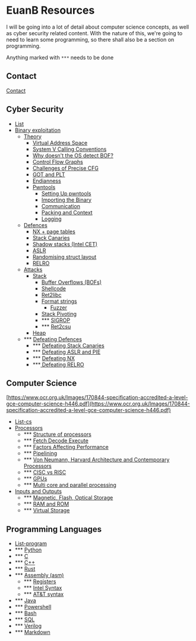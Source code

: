 # EuanB Resources

I will be going into a lot of detail about computer science concepts, as well as cyber security related content. With the nature of this, we're going to need to learn some programming, so there shall also be a section on programming.

Anything marked with `***` needs to be done 

## Contact

[Contact](contact.md)

## Cyber Security

* [List](cybersec/list.md)
* [Binary exploitation](cybersec/binary-exploitation/)
  * [Theory](cybersec/binary-exploitation/theory/)
    * [Virtual Address Space](cybersec/binary-exploitation/theory/virtual-address-space.md)
    * [System V Calling Conventions](cybersec/binary-exploitation/theory/system-v-calling-conventions.md)
    * [Why doesn't the OS detect BOF?](cybersec/binary-exploitation/theory/side-note-os-doesnt-detect-bof.md)
    * [Control Flow Graphs](cybersec/binary-exploitation/theory/control-flow-graphs.md)
    * [Challenges of Precise CFG](cybersec/binary-exploitation/theory/challenges-of-precise-cfg.md)
    * [GOT and PLT](cybersec/binary-exploitation/theory/got-and-plt.md)
    * [Endianness](cybersec/binary-exploitation/theory/endianness.md)
    * [Pwntools](cybersec/binary-exploitation/theory/pwntools/)
      * [Setting Up pwntools](cybersec/binary-exploitation/theory/pwntools/setting-up-pwntools.md)
      * [Importing the Binary](cybersec/binary-exploitation/theory/pwntools/importing-the-binary.md)
      * [Communication](cybersec/binary-exploitation/theory/pwntools/communication.md)
      * [Packing and Context](cybersec/binary-exploitation/theory/pwntools/packing.md)
      * [Logging](cybersec/binary-exploitation/theory/pwntools/logging.md)
  * [Defences](cybersec/binary-exploitation/untitled/)
    * [NX + page tables](cybersec/binary-exploitation/untitled/nx.md)
    * [Stack Canaries](cybersec/binary-exploitation/untitled/stack-canaries.md)
    * [Shadow stacks \(Intel CET\)](cybersec/binary-exploitation/untitled/defence-shadow-stacks-intel-cet.md)
    * [ASLR](cybersec/binary-exploitation/untitled/aslr.md)
    * [Randomising struct layout](cybersec/binary-exploitation/untitled/defence-randomising-struct-layout.md)
    * [RELRO](cybersec/binary-exploitation/untitled/relro.md)
  * [Attacks](cybersec/binary-exploitation/attacks/)
    * [Stack](cybersec/binary-exploitation/attacks/stack/)
      * [Buffer Overflows \(BOFs\)](cybersec/binary-exploitation/attacks/stack/buffer-overflows-bofs.md)
      * [Shellcode](cybersec/binary-exploitation/attacks/stack/shellcode.md)
      * [Ret2libc](cybersec/binary-exploitation/attacks/stack/ret2libc.md)
      * [Format strings](cybersec/binary-exploitation/attacks/stack/format-strings/)
        * [Fuzzer](cybersec/binary-exploitation/attacks/stack/format-strings/fuzzer.md)
      * [Stack Pivoting](cybersec/binary-exploitation/attacks/stack/stack-pivotting.md)
      * \*\*\* [SIGROP](cybersec/binary-exploitation/attacks/stack/sigrop.md)
      * \*\*\* [Ret2csu](cybersec/binary-exploitation/attacks/stack/ret2csu.md) 
    * [Heap](cybersec/binary-exploitation/attacks/heap.md)
  * \*\*\* [Defeating Defences](cybersec/binary-exploitation/defeating-defences/)
    * \*\*\* [Defeating Stack Canaries](cybersec/binary-exploitation/defeating-defences/defeating-stack-canaries.md)
    * \*\*\* [Defeating ASLR and PIE](cybersec/binary-exploitation/defeating-defences/defeating-aslr-and-pie.md)
    * \*\*\* [Defeating NX](cybersec/binary-exploitation/defeating-defences/defeating-nx.md)
    * \*\*\*[ Defeating RELRO](cybersec/binary-exploitation/defeating-defences/defeating-relro.md)

## Computer Science

[https://www.ocr.org.uk/Images/170844-specification-accredited-a-level-gce-computer-science-h446.pdf](https://www.ocr.org.uk/Images/170844-specification-accredited-a-level-gce-computer-science-h446.pdf)

* [List-cs](computer-science/list-cs.md)
* [Processors](computer-science/processors/)
  * \*\*\* [Structure of processors](computer-science/processors/structure-of-processors.md)
  * \*\*\* [Fetch Decode Execute](computer-science/processors/fetch-decode-execute.md)
  * \*\*\* [Factors Affecting Performance](computer-science/processors/factors-affecting-performance.md)
  * \*\*\* [Pipelining](computer-science/processors/pipelining.md)
  * \*\*\* [Von Neumann, Harvard Architecture and Contemporary Processors](computer-science/processors/von-neumann-harvard-architecture-adn-contemporary-processors.md)
  * \*\*\* [CISC vs RISC](computer-science/processors/cisc-vs-risc.md)
  * \*\*\* [GPUs](computer-science/processors/gpus.md)
  * \*\*\* [Multi core and parallel processing](computer-science/processors/multi-core-and-parallel-processing.md)
* [Inputs and Outputs](computer-science/inputs-and-outputs/)
  * \*\*\* [Magnetic, Flash, Optical Storage](computer-science/inputs-and-outputs/magnetic-flash-optical-storage.md)
  * \*\*\* [RAM and ROM](computer-science/inputs-and-outputs/ram-and-rom.md)
  * \*\*\* [Virtual Storage](computer-science/inputs-and-outputs/virtual-storage.md)

## Programming Languages

* [List-program](programming/list-program.md)
* \*\*\* [Python](programming/python.md)
* \*\*\* [C](programming/c.md)
* \*\*\* [C++](programming/c++.md)
* \*\*\* [Rust](programming/rust.md)
* \*\*\* [Assembly \(asm\)](programming/assembly-asm/)
  * \*\*\* [Registers](programming/assembly-asm/registers.md)
  * \*\*\* [Intel Syntax](programming/assembly-asm/intel-syntax.md)
  * \*\*\* [AT&T syntax](programming/assembly-asm/at-and-t-syntax.md)
* \*\*\* [Java](programming/java.md)
* \*\*\* [Powershell](programming/powershell.md)
* \*\*\* [Bash](programming/bash.md)
* \*\*\* [SQL](programming/sql.md)
* \*\*\* [Verilog](programming/verilog.md)
* \*\*\* [Markdown](programming/markdown.md)




